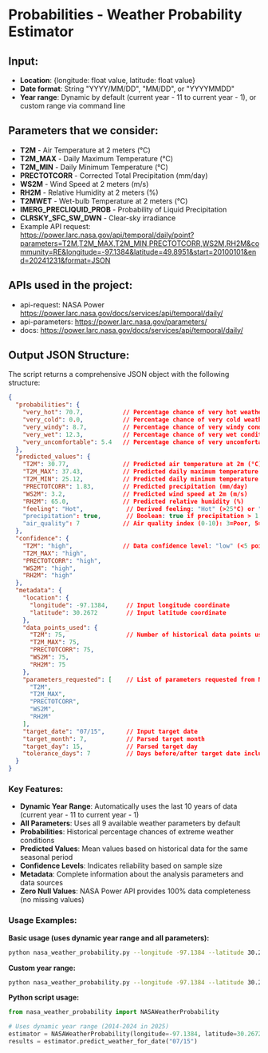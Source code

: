 # Probabilities - Weather Probability Estimator

## Input:
- **Location**: {longitude: float value, latitude: float value}
- **Date format**: String "YYYY/MM/DD", "MM/DD", or "YYYYMMDD"
- **Year range**: Dynamic by default (current year - 11 to current year - 1), or custom range via command line

## Parameters that we consider:
- **T2M** - Air Temperature at 2 meters (°C)
- **T2M_MAX** - Daily Maximum Temperature (°C)
- **T2M_MIN** - Daily Minimum Temperature (°C)
- **PRECTOTCORR** - Corrected Total Precipitation (mm/day)
- **WS2M** - Wind Speed at 2 meters (m/s)
- **RH2M** - Relative Humidity at 2 meters (%)
- **T2MWET** - Wet-bulb Temperature at 2 meters (°C)
- **IMERG_PRECLIQUID_PROB** - Probability of Liquid Precipitation
- **CLRSKY_SFC_SW_DWN** - Clear-sky irradiance
- Example API request: https://power.larc.nasa.gov/api/temporal/daily/point?parameters=T2M,T2M_MAX,T2M_MIN,PRECTOTCORR,WS2M,RH2M&community=RE&longitude=-97.1384&latitude=49.8951&start=20100101&end=20241231&format=JSON


## APIs used in the project:
- api-request: NASA Power https://power.larc.nasa.gov/docs/services/api/temporal/daily/
- api-parameters: https://power.larc.nasa.gov/parameters/
- docs: https://power.larc.nasa.gov/docs/services/api/temporal/daily/

## Output JSON Structure:

The script returns a comprehensive JSON object with the following structure:

```json
{
  "probabilities": {
    "very_hot": 70.7,           // Percentage chance of very hot weather (>35°C)
    "very_cold": 0.0,           // Percentage chance of very cold weather (<-10°C)
    "very_windy": 8.7,          // Percentage chance of very windy conditions (>10 m/s)
    "very_wet": 12.3,           // Percentage chance of very wet conditions (>10mm/day)
    "very_uncomfortable": 5.4   // Percentage chance of very uncomfortable humidity (>80%)
  },
  "predicted_values": {
    "T2M": 30.77,               // Predicted air temperature at 2m (°C)
    "T2M_MAX": 37.43,           // Predicted daily maximum temperature (°C)
    "T2M_MIN": 25.12,           // Predicted daily minimum temperature (°C)
    "PRECTOTCORR": 1.83,        // Predicted precipitation (mm/day)
    "WS2M": 3.2,                // Predicted wind speed at 2m (m/s)
    "RH2M": 65.0,               // Predicted relative humidity (%)
    "feeling": "Hot",            // Derived feeling: "Hot" (>25°C) or "Cold" (≤25°C)
    "precipitation": true,       // Boolean: true if precipitation > 1.0mm/day
    "air_quality": 7            // Air quality index (0-10): 3=Poor, 5=Moderate, 7=Fair, 8=Good
  },
  "confidence": {
    "T2M": "high",              // Data confidence level: "low" (<5 points), "medium" (5-14), "high" (≥15)
    "T2M_MAX": "high",
    "PRECTOTCORR": "high",
    "WS2M": "high",
    "RH2M": "high"
  },
  "metadata": {
    "location": {
      "longitude": -97.1384,     // Input longitude coordinate
      "latitude": 30.2672        // Input latitude coordinate
    },
    "data_points_used": {
      "T2M": 75,                 // Number of historical data points used for this parameter
      "T2M_MAX": 75,
      "PRECTOTCORR": 75,
      "WS2M": 75,
      "RH2M": 75
    },
    "parameters_requested": [    // List of parameters requested from NASA API
      "T2M",
      "T2M_MAX", 
      "PRECTOTCORR",
      "WS2M",
      "RH2M"
    ],
    "target_date": "07/15",      // Input target date
    "target_month": 7,           // Parsed target month
    "target_day": 15,            // Parsed target day
    "tolerance_days": 7          // Days before/after target date included in analysis
  }
}
```

### Key Features:
- **Dynamic Year Range**: Automatically uses the last 10 years of data (current year - 11 to current year - 1)
- **All Parameters**: Uses all 9 available weather parameters by default
- **Probabilities**: Historical percentage chances of extreme weather conditions
- **Predicted Values**: Mean values based on historical data for the same seasonal period
- **Confidence Levels**: Indicates reliability based on sample size
- **Metadata**: Complete information about the analysis parameters and data sources
- **Zero Null Values**: NASA Power API provides 100% data completeness (no missing values)

### Usage Examples:

**Basic usage (uses dynamic year range and all parameters):**
```bash
python nasa_weather_probability.py --longitude -97.1384 --latitude 30.2672 --date "07/15"
```

**Custom year range:**
```bash
python nasa_weather_probability.py --longitude -97.1384 --latitude 30.2672 --date "07/15" --start-year 2020 --end-year 2023
```

**Python script usage:**
```python
from nasa_weather_probability import NASAWeatherProbability

# Uses dynamic year range (2014-2024 in 2025)
estimator = NASAWeatherProbability(longitude=-97.1384, latitude=30.2672)
results = estimator.predict_weather_for_date("07/15")
```